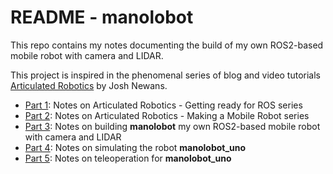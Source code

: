 # README - manolobot

This repo contains my notes documenting the build of my own ROS2-based mobile robot with camera and LIDAR.

This project is inspired in the phenomenal series of blog and video tutorials [Articulated Robotics](https://articulatedrobotics.xyz/) by Josh Newans.

* [Part 1](./Part-1-Getting-ready-ROS2-Aug22-Jan23.md): Notes on Articulated Robotics - Getting ready for ROS series 
* [Part 2](./Part-2-Mobile-Robot-project.md): Notes on Articulated Robotics - Making a Mobile Robot series
* [Part 3](Part-3-manolobot-Nov22.md): Notes on building **manolobot** my own ROS2-based mobile robot with camera and LIDAR
* [Part 4](Part-4-Simulation-Jan23.md): Notes on simulating the robot **manolobot_uno**
* [Part 5](Part-5-Teleoperation-Feb23.md): Notes on teleoperation for **manolobot_uno**

